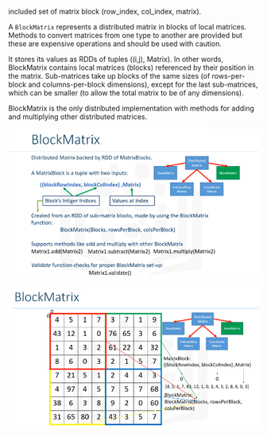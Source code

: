 included set of  matrix block \(row\_index, col\_index, matrix\).

A `BlockMatrix` represents a distributed matrix in blocks of local matrices. Methods to convert matrices from one type to another are provided but these are expensive operations and should be used with caution.

It stores its values as RDDs of tuples \(\(i,j\), Matrix\). In other words, BlockMatrix contains local matrices \(blocks\) referenced by their position in the matrix. Sub-matrices take up blocks of the same sizes \(of rows-per-block and columns-per-block dimensions\), except for the last sub-matrices, which can be smaller \(to allow the total matrix to be of any dimensions\).

BlockMatrix is the only distributed implementation with methods for adding and multiplying other distributed matrices.

![](/assets/blockMat.png)

![](/assets/blockM2.png)

